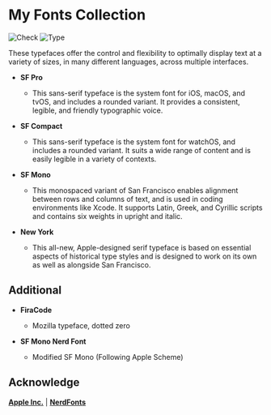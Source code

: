 # My Fonts Collection

![Check](https://img.shields.io/badge/Status-Pass-brightgreen)
![Type](https://img.shields.io/badge/Type-Fonts-yellow)

These typefaces offer the control and flexibility to optimally display text at a variety of sizes, in many different languages, across multiple interfaces.
 
* **SF Pro**
  * This sans-serif typeface is the system font for iOS, macOS, and tvOS, and includes a rounded variant. It provides a consistent, legible, and friendly typographic voice.
 
* **SF Compact**
  * This sans-serif typeface is the system font for watchOS, and includes a rounded variant. It suits a wide range of content and is easily legible in a variety of contexts.
 
* **SF Mono**
  * This monospaced variant of San Francisco enables alignment between rows and columns of text, and is used in coding environments like Xcode. It supports Latin, Greek, and Cyrillic scripts and contains six weights in upright and italic.
 
* **New York**
  * This all-new, Apple-designed serif typeface is based on essential aspects of historical type styles and is designed to work on its own as well as alongside San Francisco.

## Additional

* **FiraCode**
  * Mozilla typeface, dotted zero

* **SF Mono Nerd Font**
  * Modified SF Mono (Following Apple Scheme)
  
## Acknowledge

[**Apple Inc.**](https://www.apple.com/) | [**NerdFonts**](https://www.nerdfonts.com/)
